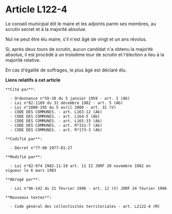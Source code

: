# Article L122-4

Le conseil municipal élit le maire et les adjoints parmi ses membres, au scrutin secret et à la majorité absolue.

Nul ne peut être élu maire, s'il n'est âgé de vingt et un ans révolus.

Si, après deux tours de scrutin, aucun candidat n'a obtenu la majorité absolue, il est procédé à un troisième tour de scrutin
et l'élection a lieu à la majorité relative.

En cas d'égalité de suffrages, le plus âgé est déclaré élu.

**Liens relatifs à cet article**

	**Cité par**:

	  - Ordonnance n°59-30 du 5 janvier 1959 - art. 5 (Ab)
	  - Loi n°82-1169 du 31 décembre 1982 - art. 5 (Ab)
	  - Loi n°2000-295 du 5 avril 2000 - art. 31 (V)
	  - CODE DES COMMUNES. - art. L163-12 (Ab)
	  - CODE DES COMMUNES. - art. L164-5 (Ab)
	  - CODE DES COMMUNES. - art. L165-33 (Ab)
	  - CODE DES COMMUNES. - art. R*151-7 (Ab)
	  - CODE DES COMMUNES. - art. R*173-3 (Ab)

	**Codifié par**:

	  - Décret n°77-90 1977-01-27

	**Modifié par**:

	  - Loi n°82-974 1982-11-19 art. 11 II JORF 20 novembre 1982 en vigueur le 6 mars 1983

	**Abrogé par**:

	  - Loi n°96-142 du 21 février 1996 - art. 12 (V) JORF 24 février 1996

	**Nouveaux textes**:

	  - Code général des collectivités territoriales - art. L2122-4 (M)
